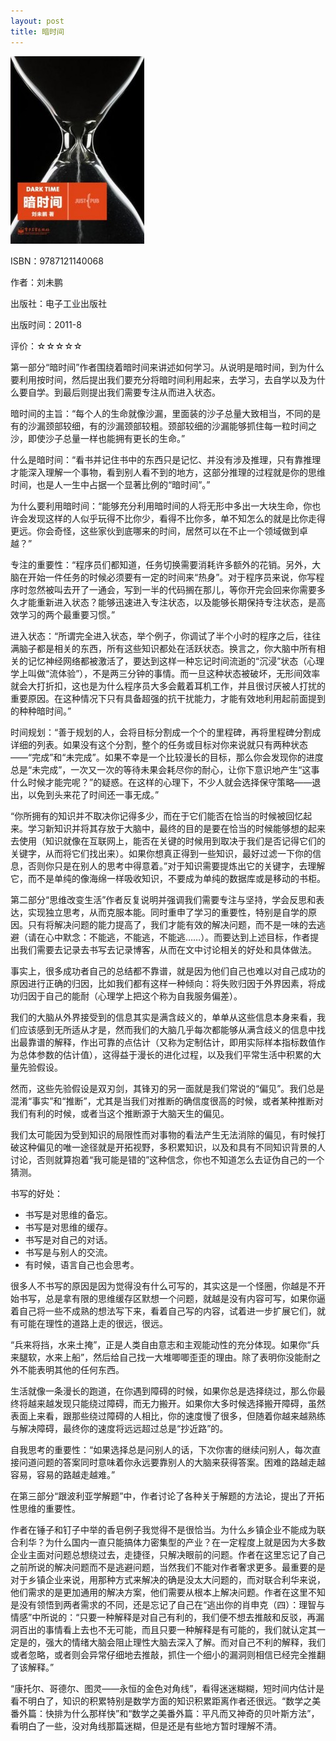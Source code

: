 ```yaml
---
layout: post
title: 暗时间
---
```

<img class="cover" title="9787121140068" src="/images/2012/06/9787121140068-214x300.jpg" alt="暗时间" width="214" height="300" />

ISBN：9787121140068

作者：刘未鹏

出版社：电子工业出版社

出版时间：2011-8

评价：☆☆☆☆☆

第一部分“暗时间”作者围绕着暗时间来讲述如何学习。从说明是暗时间，到为什么要利用按时间，然后提出我们要充分将暗时间利用起来，去学习，去自学以及为什么要自学。到最后则提出我们需要专注从而进入状态。

暗时间的主旨：“每个人的生命就像沙漏，里面装的沙子总量大致相当，不同的是有的沙漏颈部较细，有的沙漏颈部较粗。颈部较细的沙漏能够抓住每一粒时间之沙，即使沙子总量一样也能拥有更长的生命。”

什么是暗时间：“看书并记住书中的东西只是记忆、并没有涉及推理，只有靠推理才能深入理解一个事物，看到别人看不到的地方，这部分推理的过程就是你的思维时间，也是人一生中占据一个显著比例的“暗时间”。”

为什么要利用暗时间：“能够充分利用暗时间的人将无形中多出一大块生命，你也许会发现这样的人似乎玩得不比你少，看得不比你多，单不知怎么的就是比你走得更远。你会奇怪，这些家伙到底哪来的时间，居然可以在不止一个领域做到卓越？”

专注的重要性：“程序员们都知道，任务切换需要消耗许多额外的花销。另外，大脑在开始一件任务的时候必须要有一定的时间来“热身”。对于程序员来说，你写程序时忽然被叫去开了一通会，写到一半的代码搁在那儿，等你开完会回来你需要多久才能重新进入状态？能够迅速进入专注状态，以及能够长期保持专注状态，是高效学习的两个最重要习惯。”

进入状态：“所谓完全进入状态，举个例子，你调试了半个小时的程序之后，往往满脑子都是相关的东西，所有这些知识都处在活跃状态。换言之，你大脑中所有相关的记忆神经网络都被激活了，要达到这样一种忘记时间流逝的“沉浸”状态（心理学上叫做“流体验”），不是两三分钟的事情。而一旦这种状态被破坏，无形间效率就会大打折扣，这也是为什么程序员大多会戴着耳机工作，并且很讨厌被人打扰的重要原因。在这种情况下只有具备超强的抗干扰能力，才能有效地利用起前面提到的种种暗时间。”

时间规划：“善于规划的人，会将目标分割成一个个的里程碑，再将里程碑分割成详细的列表。如果没有这个分割，整个的任务或目标对你来说就只有两种状态——“完成”和“未完成”。如果不幸是一个比较漫长的目标，那么你会发现你的进度总是“未完成”，一次又一次的等待未果会耗尽你的耐心，让你下意识地产生“这事什么时候才能完呢？”的疑惑。在这样的心理下，不少人就会选择保守策略——退出，以免到头来花了时间还一事无成。”

“你所拥有的知识并不取决你记得多少，而在于它们能否在恰当的时候被回忆起来。学习新知识并将其存放于大脑中，最终的目的是要在恰当的时候能够想的起来去使用（知识就像在互联网上，能否在关键的时候用到取决于我们是否记得它们的关键字，从而将它们找出来）。如果你想真正得到一些知识，最好过滤一下你的信息，否则你只是在别人的思考中得意着。”对于知识需要提炼出它的关键字，去理解它，而不是单纯的像海绵一样吸收知识，不要成为单纯的数据库或是移动的书柜。

第二部分“思维改变生活”作者反复说明并强调我们需要专注与坚持，学会反思和表达，实现独立思考，从而克服本能。同时重申了学习的重要性，特别是自学的原因。只有将解决问题的能力提高了，我们才能有效的解决问题，而不是一味的去逃避（请在心中默念：不能逃，不能逃，不能逃……）。而要达到上述目标，作者提出我们需要去记录去书写去记录博客，从而在文中讨论相关的好处和具体做法。

事实上，很多成功者自己的总结都不靠谱，就是因为他们自己也难以对自己成功的原因进行正确的归因，比如我们都有这样一种倾向：将失败归因于外界因素，将成功归因于自己的能耐（心理学上把这个称为自我服务偏差）。

我们的大脑从外界接受到的信息其实是满含歧义的，单单从这些信息本身来看，我们应该感到无所适从才是，然而我们的大脑几乎每次都能够从满含歧义的信息中找出最靠谱的解释，作出可靠的点估计（又称为定制估计，即用实际样本指标数值作为总体参数的估计值），这得益于漫长的进化过程，以及我们平常生活中积累的大量先验假设。

然而，这些先验假设是双刃剑，其锋刃的另一面就是我们常说的“偏见”。我们总是混淆“事实”和“推断”，尤其是当我们对推断的确信度很高的时候，或者某种推断对我们有利的时候，或者当这个推断源于大脑天生的偏见。

我们太可能因为受到知识的局限性而对事物的看法产生无法消除的偏见，有时候打破这种偏见的唯一途径就是开拓视野，多积累知识，以及和具有不同知识背景的人讨论，否则就算抱着“我可能是错的”这种信念，你也不知道怎么去证伪自己的一个猜测。

书写的好处：

<ul>
	<li>书写是对思维的备忘。</li>
	<li>书写是对思维的缓存。</li>
	<li>书写是对自己的对话。</li>
	<li>书写是与别人的交流。</li>
	<li>有时候，语言自己也会思考。</li>
</ul>

很多人不书写的原因是因为觉得没有什么可写的，其实这是一个怪圈，你越是不开始书写，总是拿有限的思维缓存区默想一个问题，就越是没有内容可写，如果你逼着自己将一些不成熟的想法写下来，看着自己写的内容，试着进一步扩展它们，就有可能在理性的道路上走的很远，很远。

“兵来将挡，水来土掩”，正是人类自由意志和主观能动性的充分体现。如果你“兵来腿软，水来上船”，然后给自己找一大堆唧唧歪歪的理由。除了表明你没能耐之外不能表明其他的任何东西。

生活就像一条漫长的跑道，在你遇到障碍的时候，如果你总是选择绕过，那么你最终将越来越发现只能绕过障碍，而无力搬开。如果你大多时候选择搬开障碍，虽然表面上来看，跟那些绕过障碍的人相比，你的速度慢了很多，但随着你越来越熟练与解决障碍，最终你的速度将远远超过总是“抄近路”的。

自我思考的重要性：“如果选择总是问别人的话，下次你害的继续问别人，每次直接问道问题的答案同时意味着你永远要靠别人的大脑来获得答案。困难的路越走越容易，容易的路越走越难。”

在第三部分“跟波利亚学解题”中，作者讨论了各种关于解题的方法论，提出了开拓性思维的重要性。

作者在锤子和钉子中举的香皂例子我觉得不是很恰当。为什么乡镇企业不能成为联合利华？为什么国内一直只能搞体力密集型的产业？在一定程度上就是因为大多数企业主面对问题总想绕过去，走捷径，只解决眼前的问题。作者在这里忘记了自己之前所说的解决问题而不是逃避问题，当然我们不能对作者奢求更多。最重要的是对于乡镇企业来说，用那种方式来解决的确是没太大问题的，而对联合利华来说，他们需求的是更加通用的解决方案，他们需要从根本上解决问题。作者在这里不知是没有领悟到两者需求的不同，还是忘记了自己在“逃出你的肖申克（四）：理智与情感”中所说的：“只要一种解释是对自己有利的，我们便不想去推敲和反驳，再漏洞百出的事情看上去也不无可能，而且只要一种解释是有可能的，我们就认定其一定是的，强大的情绪大脑会阻止理性大脑去深入了解。而对自己不利的解释，我们或者忽略，或者则会异常仔细地去推敲，抓住一个细小的漏洞则相信已经完全推翻了该解释。”

“康托尔、哥德尔、图灵——永恒的金色对角线”，看得迷迷糊糊，短时间内估计是看不明白了，知识的积累特别是数学方面的知识积累距离作者还很远。“数学之美番外篇：快排为什么那样快”和“数学之美番外篇：平凡而又神奇的贝叶斯方法”，看明白了一些，没对角线那篇迷糊，但是还是有些地方暂时理解不清。

